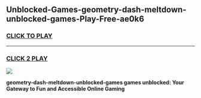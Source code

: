 
## Unblocked-Games-geometry-dash-meltdown-unblocked-games-Play-Free-ae0k6
<h3>
<a href="https://premium76.site?title=geometry-dash-meltdown-unblocked-games&ref=23A">CLICK TO PLAY</a></h3>
<hr>

<h3>
<a href="https://premium76.site?title=geometry-dash-meltdown-unblocked-games&ref=23A">CLICK 2 PLAY</a>
  
</h3>

<a href="https://premium76.site?title=geometry-dash-meltdown-unblocked-games&ref=23A"><img src="https://clearcache.store/games.png"></a>


**geometry-dash-meltdown-unblocked-games games unblocked: Your Gateway to Fun and Accessible Online Gaming**
